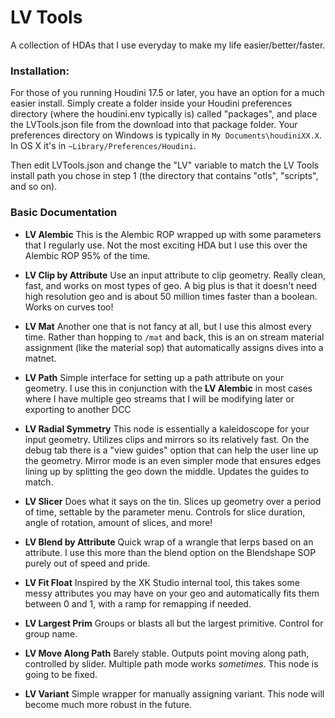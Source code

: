 

LV Tools
======

A collection of HDAs that I use everyday to make my life easier/better/faster.

### Installation:

For those of you running Houdini 17.5 or later, you have an option for a much easier install. 
Simply create a folder inside your Houdini preferences directory (where the houdini.env typically is) called "packages", and place the LVTools.json file from the download into that package folder. Your preferences directory on Windows is typically in `My Documents\houdiniXX.X`. In OS X it's in `~Library/Preferences/Houdini`.

Then edit LVTools.json and change the "LV" variable to match the LV Tools install path you chose in step 1 (the directory that contains "otls", "scripts", and so on).

### Basic Documentation

 - **LV Alembic**
This is the Alembic ROP wrapped up with some parameters that I regularly use. Not the most exciting HDA but I use this over the Alembic ROP 95% of the time.

 
 - **LV Clip by Attribute**
 Use an input attribute to clip geometry. Really clean, fast, and works on most types of geo. A big plus is that it doesn't need high resolution geo and is about 50 million times faster than a boolean. Works on curves too!
 
 - **LV Mat**
 Another one that is not fancy at all, but I use this almost every time. Rather than hopping to `/mat` and back, this is an on stream material assignment (like the material sop) that automatically assigns dives into a matnet.

- **LV Path**
Simple interface for setting up a path attribute on your geometry. I use this in conjunction with the **LV Alembic** in most cases where I have multiple geo streams that I will be modifying later or exporting to another DCC

- **LV Radial Symmetry**
This node is essentially a kaleidoscope for your input geometry. Utilizes clips and mirrors so its relatively fast. On the debug tab there is a "view guides" option that can help the user line up the geometry.
Mirror mode is an even simpler mode that ensures edges lining up by splitting the geo down the middle. Updates the guides to match.

- **LV Slicer**
Does what it says on the tin. Slices up geometry over a period of time, settable by the parameter menu. Controls for slice duration, angle of rotation, amount of slices, and more!

- **LV Blend by Attribute**
Quick wrap of a wrangle that lerps based on an attribute. I use this more than the blend option on the Blendshape SOP purely out of speed and pride.

- **LV Fit Float**
Inspired by the XK Studio internal tool, this takes some messy attributes you may have on your geo and automatically fits them between 0 and 1, with a ramp for remapping if needed.

- **LV Largest Prim**
Groups or blasts all but the largest primitive. Control for group name.

- **LV Move Along Path**
Barely stable. Outputs point moving along path, controlled by slider. Multiple path mode works *sometimes*. This node is going to be fixed.

- **LV Variant**
Simple wrapper for manually assigning variant. This node will become much more robust in the future.
